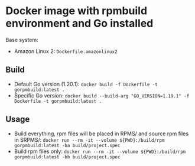 # Docker image with rpmbuild environment and Go installed

Base system:

* Amazon Linux 2: `Dockerfile.amazonlinux2`

## Build

* Default Go version (1.20.1): `docker build -f Dockerfile -t gorpmbuild:latest .`
* Specific Go version: `docker build --build-arg "GO_VERSION=1.19.1" -f Dockerfile -t gorpmbuild:latest .`

## Usage

* Build everything, rpm files will be placed in RPMS/ and source rpm files in SRPMS/: `docker run --rm -it --volume ${PWD}:/build/rpm gorpmbuild:latest -ba build/project.spec`
* Build rpm files only: `docker run --rm -it --volume ${PWD}:/build/rpm gorpmbuild:latest -bb build/project.spec`
